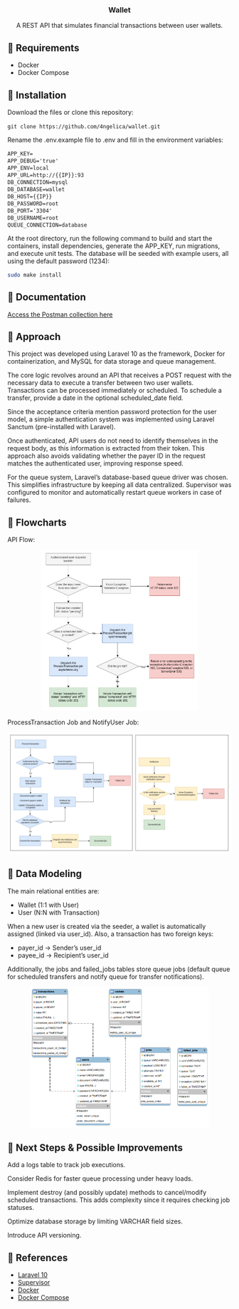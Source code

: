 <h3 align="center">Wallet</h3>

<p align="center">
A REST API that simulates financial transactions between user wallets.
</p>

## :pushpin: Requirements
- Docker
- Docker Compose

## :pushpin: Installation

Download the files or clone this repository: <br>

`git clone https://github.com/4ngelica/wallet.git`

Rename the .env.example file to .env and fill in the environment variables:

    APP_KEY=
    APP_DEBUG='true'
    APP_ENV=local
    APP_URL=http://{{IP}}:93
    DB_CONNECTION=mysql
    DB_DATABASE=wallet
    DB_HOST={{IP}}
    DB_PASSWORD=root
    DB_PORT='3304'
    DB_USERNAME=root
    QUEUE_CONNECTION=database

At the root directory, run the following command to build and start the containers, install dependencies, generate the APP_KEY, run migrations, and execute unit tests. The database will be seeded with example users, all using the default password (1234):<br>

```sh
sudo make install
```

## :pushpin: Documentation
[Access the Postman collection here](https://www.postman.com/4ngelica/wallet/overview)


## :pushpin: Approach

This project was developed using Laravel 10 as the framework, Docker for containerization, and MySQL for data storage and queue management.

The core logic revolves around an API that receives a POST request with the necessary data to execute a transfer between two user wallets. Transactions can be processed immediately or scheduled. To schedule a transfer, provide a date in the optional scheduled_date field.

Since the acceptance criteria mention password protection for the user model, a simple authentication system was implemented using Laravel Sanctum (pre-installed with Laravel).

Once authenticated, API users do not need to identify themselves in the request body, as this information is extracted from their token. This approach also avoids validating whether the payer ID in the request matches the authenticated user, improving response speed.

For the queue system, Laravel’s database-based queue driver was chosen. This simplifies infrastructure by keeping all data centralized. Supervisor was configured to monitor and automatically restart queue workers in case of failures.

## :pushpin: Flowcharts

API Flow:
<p align="center"><img width="70%" src="https://raw.githubusercontent.com/4ngelica/wallet/refs/heads/master/storage/images/API.png"></p>

ProcessTransaction Job and NotifyUser Job:
<p align="center"><img width="100%" src="https://raw.githubusercontent.com/4ngelica/wallet/refs/heads/master/storage/images/Jobs.png"></p>


## :pushpin: Data Modeling

The main relational entities are:

- Wallet (1:1 with User)
- User (N:N with Transaction)

When a new user is created via the seeder, a wallet is automatically assigned (linked via user_id). Also, a transaction has two foreign keys:

- payer_id → Sender’s user_id
- payee_id → Recipient’s user_id

Additionally, the jobs and failed_jobs tables store queue jobs (default queue for scheduled transfers and notify queue for transfer notifications).

<p align="center"><img width="80%" src="https://raw.githubusercontent.com/4ngelica/wallet/refs/heads/master/storage/images/ERD.png"></p>

## :pushpin: Next Steps & Possible Improvements
 
Add a logs table to track job executions.

Consider Redis for faster queue processing under heavy loads.

Implement destroy (and possibly update) methods to cancel/modify scheduled transactions. This adds complexity since it requires checking job statuses.

Optimize database storage by limiting VARCHAR field sizes.

Introduce API versioning.

## :pushpin: References
- [Laravel 10](https://laravel.com/docs/10.x)
- [Supervisor](https://laravel.com/docs/10.x/queues#supervisor-configuration)
- [Docker](https://www.docker.com/)
- [Docker Compose](https://docs.docker.com/compose/)